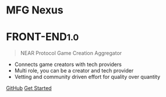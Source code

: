 # MFG Nexus 
# FRONT-END<small>1.0</small>

> NEAR Protocol Game Creation Aggregator

- Connects game creators with tech providers
- Multi role, you can be a creator and tech provider
- Vetting and community driven effort for quality over quantity

[GitHub](https://github.com/Made-For-Gamers/WebA-Front-End)
[Get Started](userguide.md)
